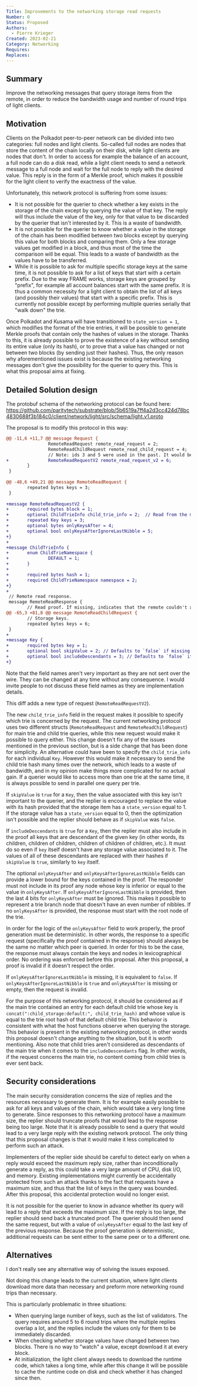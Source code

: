```yaml
---
Title: Improvements to the networking storage read requests
Number: 0
Status: Proposed
Authors:
  - Pierre Krieger
Created: 2023-02-21
Category: Networking
Requires:
Replaces:
--- 
```


## Summary
Improve the networking messages that query storage items from the remote, in order to reduce the bandwidth usage and number of round trips of light clients.

## Motivation
Clients on the Polkadot peer-to-peer network can be divided into two categories: full nodes and light clients. So-called full nodes are nodes that store the content of the chain locally on their disk, while light clients are nodes that don't. In order to access for example the balance of an account, a full node can do a disk read, while a light client needs to send a network message to a full node and wait for the full node to reply with the desired value. This reply is in the form of a Merkle proof, which makes it possible for the light client to verify the exactness of the value.

Unfortunately, this network protocol is suffering from some issues:

- It is not possible for the querier to check whether a key exists in the storage of the chain except by querying the value of that key. The reply will thus include the value of the key, only for that value to be discarded by the querier that isn't interested by it. This is a waste of bandwidth.
- It is not possible for the querier to know whether a value in the storage of the chain has been modified between two blocks except by querying this value for both blocks and comparing them. Only a few storage values get modified in a block, and thus most of the time the comparison will be equal. This leads to a waste of bandwidth as the values have to be transferred.
- While it is possible to ask for multiple specific storage keys at the same time, it is not possible to ask for a list of keys that start with a certain prefix. Due to the way FRAME works, storage keys are grouped by "prefix", for example all account balances start with the same prefix. It is thus a common necessity for a light client to obtain the list of all keys (and possibly their values) that start with a specific prefix. This is currently not possible except by performing multiple queries serially that "walk down" the trie.

Once Polkadot and Kusama will have transitioned to `state_version = 1`, which modifies the format of the trie entries, it will be possible to generate Merkle proofs that contain only the hashes of values in the storage. Thanks to this, it is already possible to prove the existence of a key without sending its entire value (only its hash), or to prove that a value has changed or not between two blocks (by sending just their hashes).
Thus, the only reason why aforementioned issues exist is because the existing networking messages don't give the possibility for the querier to query this. This is what this proposal aims at fixing.

## Detailed Solution design
The protobuf schema of the networking protocol can be found here: https://github.com/paritytech/substrate/blob/5b6519a7ff4a2d3cc424d78bc4830688f3b184c0/client/network/light/src/schema/light.v1.proto

The proposal is to modify this protocol in this way:

```diff
@@ -11,6 +11,7 @@ message Request {
                RemoteReadRequest remote_read_request = 2;
                RemoteReadChildRequest remote_read_child_request = 4;
                // Note: ids 3 and 5 were used in the past. It would be preferable to not re-use them.
+               RemoteReadRequestV2 remote_read_request_v2 = 6;
        }
 }
 
@@ -48,6 +49,21 @@ message RemoteReadRequest {
        repeated bytes keys = 3;
 }
 
+message RemoteReadRequestV2 {
+       required bytes block = 1;
+       optional ChildTrieInfo child_trie_info = 2;  // Read from the main trie if missing.
+       repeated Key keys = 3;
+       optional bytes onlyKeysAfter = 4;
+       optional bool onlyKeysAfterIgnoreLastNibble = 5;
+}
+
+message ChildTrieInfo {
+       enum ChildTrieNamespace {
+               DEFAULT = 1;
+       }
+
+       required bytes hash = 1;
+       required ChildTrieNamespace namespace = 2;
+}
+
 // Remote read response.
 message RemoteReadResponse {
        // Read proof. If missing, indicates that the remote couldn't answer, for example because
@@ -65,3 +81,8 @@ message RemoteReadChildRequest {
        // Storage keys.
        repeated bytes keys = 6;
 }
+
+message Key {
+       required bytes key = 1;
+       optional bool skipValue = 2; // Defaults to `false` if missing
+       optional bool includeDescendants = 3; // Defaults to `false` if missing
+}
```

Note that the field names aren't very important as they are not sent over the wire. They can be changed at any time without any consequence. I would invite people to not discuss these field names as they are implementation details.

This diff adds a new type of request (`RemoteReadRequestV2`).

The new `child_trie_info` field in the request makes it possible to specify which trie is concerned by the request. The current networking protocol uses two different structs (`RemoteReadRequest` and `RemoteReadChildRequest`) for main trie and child trie queries, while this new request would make it possible to query either. This change doesn't fix any of the issues mentioned in the previous section, but is a side change that has been done for simplicity.
An alternative could have been to specify the `child_trie_info` for each individual `Key`. However this would make it necessary to send the child trie hash many times over the network, which leads to a waste of bandwidth, and in my opinion make things more complicated for no actual gain. If a querier would like to access more than one trie at the same time, it is always possible to send in parallel one query per trie.

If `skipValue` is `true` for a `Key`, then the value associated with this key isn't important to the querier, and the replier is encouraged to replace the value with its hash provided that the storage item has a `state_version` equal to 1. If the storage value has a `state_version` equal to 0, then the optimization isn't possible and the replier should behave as if `skipValue` was `false`.

If `includeDescendants` is `true` for a `Key`, then the replier must also include in the proof all keys that are descendant of the given key (in other words, its children, children of children, children of children of children, etc.). It must do so even if `key` itself doesn't have any storage value associated to it. The values of all of these descendants are replaced with their hashes if `skipValue` is `true`, similarly to `key` itself.

The optional `onlyKeysAfter` and `onlyKeysAfterIgnoreLastNibble` fields can provide a lower bound for the keys contained in the proof. The responder must not include in its proof any node whose key is inferior or equal to the value in `onlyKeysAfter`. If `onlyKeysAfterIgnoreLastNibble` is provided, then the last 4 bits for `onlyKeysAfter` must be ignored. This makes it possible to represent a trie branch node that doesn't have an even number of nibbles. If no `onlyKeysAfter` is provided, the response must start with the root node of the trie.

In order for the logic of the `onlyKeysAfter` field to work properly, the proof generation must be deterministic. In other words, the response to a specific request (specifically the proof contained in the response) should always be the same no matter which peer is queried. In order for this to be the case, the response must always contain the keys and nodes in lexicographical order. No ordering was enforced before this proposal. After this proposal, a proof is invalid if it doesn't respect the order.

If `onlyKeysAfterIgnoreLastNibble` is missing, it is equivalent to `false`. If `onlyKeysAfterIgnoreLastNibble` is `true` and `onlyKeysAfter` is missing or empty, then the request is invalid.

For the purpose of this networking protocol, it should be considered as if the main trie contained an entry for each default child trie whose key is `concat(":child_storage:default:", child_trie_hash)` and whose value is equal to the trie root hash of that default child trie. This behavior is consistent with what the host functions observe when querying the storage. This behavior is present in the existing networking protocol, in other words this proposal doesn't change anything to the situation, but it is worth mentioning.
Also note that child tries aren't considered as descendants of the main trie when it comes to the `includeDescendants` flag. In other words, if the request concerns the main trie, no content coming from child tries is ever sent back.

## Security considerations
The main security consideration concerns the size of replies and the resources necessary to generate them. It is for example easily possible to ask for all keys and values of the chain, which would take a very long time to generate. Since responses to this networking protocol have a maximum size, the replier should truncate proofs that would lead to the response being too large. Note that it is already possible to send a query that would lead to a very large reply with the existing network protocol. The only thing that this proposal changes is that it would make it less complicated to perform such an attack.

Implementers of the replier side should be careful to detect early on when a reply would exceed the maximum reply size, rather than inconditionally generate a reply, as this could take a very large amount of CPU, disk I/O, and memory. Existing implementations might currently be accidentally protected from such an attack thanks to the fact that requests have a maximum size, and thus that the list of keys in the query was bounded. After this proposal, this accidental protection would no longer exist.

It is not possible for the querier to know in advance whether its query will lead to a reply that exceeds the maximum size. If the reply is too large, the replier should send back a truncated proof. The querier should then send the same request, but with a value of `onlyKeysAfter` equal to the last key of the previous response. Because the proof generation is deterministic, additional requests can be sent either to the same peer or to a different one.

## Alternatives
I don't really see any alternative way of solving the issues exposed.

Not doing this change leads to the current situation, where light clients download more data than necessary and preform more networking round trips than necessary.

This is particularly problematic in three situations:

- When querying large number of keys, such as the list of validators. The query requires around 5 to 6 round trips where the multiple replies overlap a lot, and the replies include the values only for them to be immediately discarded.
- When checking whether storage values have changed between two blocks. There is no way to "watch" a value, except download it at every block.
- At initialization, the light client always needs to download the runtime code, which takes a long time, while after this change it will be possible to cache the runtime code on disk and check whether it has changed since then.
